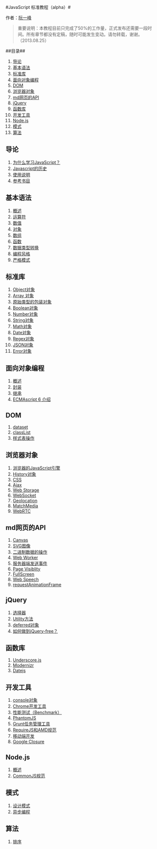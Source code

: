 #JavaScript 标准教程（alpha）#

作者：[阮一峰](http://www.ruanyifeng.com/)

> 重要说明：本教程目前只完成了50%的工作量，正式发布还需要一段时间。所有章节都没有定稿，随时可能发生变动。请勿转载，谢谢。（2013.08.25）

##目录##

1. [导论](#introduction)
2. [基本语法](#grammar)
3. [标准库](#stdlib)
4. [面向对象编程](#oop)
5. [DOM](#dom)
6. [浏览器对象](#bom)
7. [md网页的API](#mdapi)
8. [jQuery](#jquery)
9. [函数库](#library)
10. [开发工具](#tool)
11. [Node.js](#nodejs)
12. [模式](#pattern)
13. [算法](#algorithm)

<h2 id="introduction">导论</h2>

1. [为什么学习JavaScript？](introduction/why.md)
2. [Javascript的历史](introduction/history.md)
3. [使用说明](introduction/instruction.md)
4. [参考书目](introduction/bibliography.md)

<h2 id="grammar">基本语法</h2>

1.  [概述](grammar/basic.md)
2.  [运算符](grammar/operator.md)
3.  [数值](grammar/number.md)
4.  [对象](grammar/object.md)
5.  [数组](grammar/array.md)
6.  [函数](grammar/function.md)
7.  [数据类型转换](grammar/conversion.md)
8.  [编程风格](grammar/style.md)
9.  [严格模式](grammar/strict.md)

<h2 id="stdlib">标准库</h2>

1.  [Object对象](stdlib/object.md)
2.  [Array 对象](stdlib/array.md)
3.  [原始类型的包装对象](stdlib/wrapper.md)
4.  [Boolean对象](stdlib/boolean.md)
5.  [Number对象](stdlib/number.md)
6.  [String对象](stdlib/string.md)
7.  [Math对象](stdlib/math.md)
8.  [Date对象](stdlib/date.md)
9.  [Regex对象](stdlib/regex.md)
10.  [JSON对象](stdlib/json.md)
11.  [Error对象](stdlib/error.md)

<h2 id="oop">面向对象编程</h2>

1.  [概述](oop/basic.md)
2.  [封装](oop/encapsulation.md)
3.  [继承](oop/inheritance.md)
4.  [ECMAscript 6 介绍](oop/ecmascript6.md)

<h2 id="dom">DOM</h2>

1.  [dataset](dom/dataset.md)
2.  [classList](dom/classlist.md)
3.  [样式表操作](dom/stylesheet.md)

<h2 id="bom">浏览器对象</h2>

1.  [浏览器的JavaScript引擎](bom/engine.md)
2.  [History对象](bom/history.md)
3.  [CSS](bom/css.md)
4.  [Ajax](bom/ajax.md)
5.  [Web Storage](bom/webstorage.md)
6.  [WebSocket](bom/websocket.md)
7.  [Geolocation](bom/geolocation.md)
8.  [MatchMedia](bom/matchmedia.md)
9.  [WebRTC](bom/webrtc.md)

<h2 id="mdapi">md网页的API</h2>

1.  [Canvas](mdapi/canvas.md)
2.  [SVG图像](mdapi/svg.md)
3.  [二进制数据的操作](mdapi/file.md)
4.  [Web Worker](mdapi/webworker.md)
5.  [服务器端发送事件](mdapi/eventsource.md)
6.  [Page Visiblity](mdapi/pagevisibility.md)
7.  [FullScreen](mdapi/fullscreen.md)
8.  [Web Speech](mdapi/webspeech.md)
9.  [requestAnimationFrame](mdapi/requestanimationframe.md)

<h2 id="jquery">jQuery</h2>

1.  [选择器](jquery/selector.md)
2.  [Utility方法](jquery/utility.md)
3.  [deferred对象](jquery/deferred.md)
4.  [如何做到jQuery-free？](jquery/jquery-free.md)

<h2 id="library">函数库</h2>

1.  [Underscore.js](library/underscore.md)
2.  [Modernizr](library/modernizr.md)
3.  [Datejs](library/datejs.md)

<h2 id="tool">开发工具</h2>

1.  [console对象](tool/console.md)
2.  [Chrome开发工具](tool/chrome.md)
3.  [性能测试（Benchmark）](tool/benchmark.md)
4.  [PhantomJS](tool/phantomjs.md)
5.  [Grunt任务管理工具](tool/grunt.md)
6.  [RequireJS和AMD规范](tool/requirejs.md)
7.  [移动端开发](tool/mobile.md)
8.  [Google Closure](tool/closure.md)

<h2 id="nodejs">Node.js</h2>

1.  [概述](nodejs/basic.md)
2.  [CommonJS规范](nodejs/commonjs.md)

<h2 id="pattern">模式</h2>

1.  [设计模式](pattern/designpattern.md)
2.  [异步编程](pattern/asynchronous.md)

<h2 id="algorithm">算法</h2>

1.  [排序](algorithm/sorting.md)